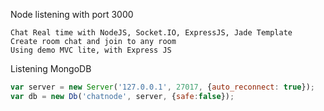 Node listening with port 3000
```
Chat Real time with NodeJS, Socket.IO, ExpressJS, Jade Template
Create room chat and join to any room
Using demo MVC lite, with Express JS
```

Listening MongoDB
``` javascript
var server = new Server('127.0.0.1', 27017, {auto_reconnect: true});
var db = new Db('chatnode', server, {safe:false});
```

